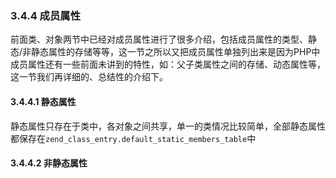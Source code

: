### 3.4.4 成员属性
前面类、对象两节中已经对成员属性进行了很多介绍，包括成员属性的类型、静态/非静态属性的存储等等，这一节之所以又把成员属性单独列出来是因为PHP中成员属性还有一些前面未讲到的特性，如：父子类属性之间的存储、动态属性等，这一节我们再详细的、总结性的介绍下。

#### 3.4.4.1 静态属性
静态属性只存在于类中，各对象之间共享，单一的类情况比较简单，全部静态属性都保存在`zend_class_entry.default_static_members_table`中

#### 3.4.4.2 非静态属性
